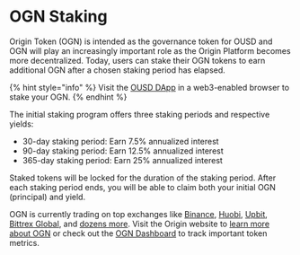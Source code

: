 # OGN Staking

Origin Token \(OGN\) is intended as the governance token for OUSD and OGN will play an increasingly important role as the Origin Platform becomes more decentralized. Today, users can stake their OGN tokens to earn additional OGN after a chosen staking period has elapsed.

{% hint style="info" %}
Visit the [OUSD DApp](https://www.ousd.com/stake) in a web3-enabled browser to stake your OGN.
{% endhint %}

The initial staking program offers three staking periods and respective yields:

* 30-day staking period: Earn 7.5% annualized interest
* 90-day staking period: Earn 12.5% annualized interest
* 365-day staking period: Earn 25% annualized interest

Staked tokens will be locked for the duration of the staking period. After each staking period ends, you will be able to claim both your initial OGN \(principal\) and yield.

OGN is currently trading on top exchanges like [Binance](https://www.binance.com/en/register?ref=NPPYAEAE), [Huobi](https://www.huobi.com/en-us/exchange/ogn_usdt/), [Upbit](https://upbit.com/exchange?code=CRIX.UPBIT.BTC-OGN), [Bittrex Global](https://global.bittrex.com/Market/Index?MarketName=BTC-OGN), and [dozens more](https://coinmarketcap.com/currencies/origin-protocol/markets/). Visit the Origin website to [learn more about OGN](https://www.originprotocol.com/ogn-token) or check out the [OGN Dashboard](https://www.originprotocol.com/dashboard) to track important token metrics.



